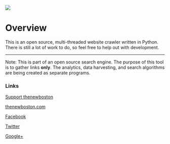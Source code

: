![](http://i.imgur.com/F5WXof3.png)


# Overview

This is an open source, multi-threaded website crawler written in Python. There is still a lot of work to do, so feel free to help out with development.

***

Note: This is part of an open source search engine. The purpose of this tool is to gather links **only**. The analytics, data harvesting, and search algorithms are being created as separate programs. 

### Links

[Support thenewboston](https://www.patreon.com/thenewboston)

[thenewboston.com](https://thenewboston.com/)

[Facebook](https://www.facebook.com/TheNewBoston-464114846956315/)

[Twitter](https://twitter.com/bucky_roberts)

[Google+](https://plus.google.com/+BuckyRoberts)

